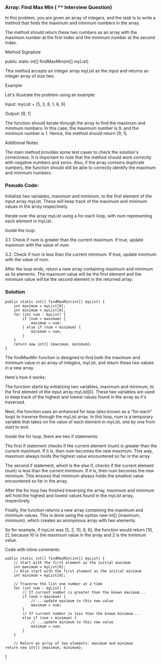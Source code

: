 ### Array: Find Max Min ( ** Interview Question)
In this problem, you are given an array of integers, and the task is to write a method that finds the maximum and minimum numbers in the array.

The method should return these two numbers as an array with the maximum number at the first index and the minimum number at the second index.



Method Signature

public static int[] findMaxMin(int[] myList)


This method accepts an integer array myList as the input and returns an integer array of size two.



Example

Let's illustrate the problem using an example:

Input: myList = [5, 3, 8, 1, 6, 9]

Output: [9, 1]



The function should iterate through the array to find the maximum and minimum numbers. In this case, the maximum number is 9, and the minimum number is 1. Hence, the method should return [9, 1].



Additional Notes

The main method provides some test cases to check the solution's correctness. It is important to note that the method should work correctly with negative numbers and zeros. Also, if the array contains duplicate numbers, the function should still be able to correctly identify the maximum and minimum numbers.

### Pseudo Code:

Initialize two variables, maximum and minimum, to the first element of the input array myList. These will keep track of the maximum and minimum values in the array respectively.

Iterate over the array myList using a for-each loop, with num representing each element in myList.

Inside the loop:

3.1. Check if num is greater than the current maximum. If true, update maximum with the value of num.

3.2. Check if num is less than the current minimum. If true, update minimum with the value of num.

After the loop ends, return a new array containing maximum and minimum as its elements. The maximum value will be the first element and the minimum value will be the second element in the returned array.


### Solution
    public static int[] findMaxMin(int[] myList) {
        int maximum = myList[0];
        int minimum = myList[0];
        for (int num : myList) {
            if (num > maximum) {
                maximum = num;
            } else if (num < minimum) {
                minimum = num;
            }
        }
        return new int[] {maximum, minimum};
    }




The findMaxMin function is designed to find both the maximum and minimum value in an array of integers, myList, and return these two values in a new array.

Here's how it works:

The function starts by initializing two variables, maximum and minimum, to the first element of the input array myList[0]. These two variables are used to keep track of the highest and lowest values found in the array as it's traversed.

Next, the function uses an enhanced for loop (also known as a "for-each" loop) to traverse through the myList array. In this loop, num is a temporary variable that takes on the value of each element in myList, one by one from start to end.

Inside the for loop, there are two if statements:

The first if statement checks if the current element (num) is greater than the current maximum. If it is, then num becomes the new maximum. This way, maximum always holds the highest value encountered so far in the array.

The second if statement, which is the else if, checks if the current element (num) is less than the current minimum. If it is, then num becomes the new minimum. This ensures that minimum always holds the smallest value encountered so far in the array.

After the for loop has finished traversing the array, maximum and minimum will hold the highest and lowest values found in the myList array, respectively.

Finally, the function returns a new array containing the maximum and minimum values. This is done using the syntax new int[] {maximum, minimum}, which creates an anonymous array with two elements.



So for example, if myList was [5, 2, 10, 8, 6], the function would return [10, 2], because 10 is the maximum value in the array and 2 is the minimum value.





Code with inline comments:



    public static int[] findMaxMin(int[] myList) {
        // Start with the first element as the initial maximum
        int maximum = myList[0];
        // Also start with the first element as the initial minimum
        int minimum = myList[0];
    
        // Traverse the list one number at a time
        for (int num : myList) {
            // If current number is greater than the known maximum...
            if (num > maximum) {
                // ...update maximum to this new value
                maximum = num;
            }
            // If current number is less than the known minimum...
            else if (num < minimum) {
                // ...update minimum to this new value
                minimum = num;
            }
        }
        
        // Return an array of two elements: maximum and minimum
    return new int[] {maximum, minimum};
}


